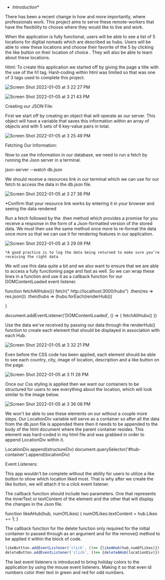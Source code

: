 
- *Introduction**

There has been a recent change in how and more importantly, where professionals work. This project aims to serve these remote-workers that have the flexibility to choose where they would like to live and work.

When the application is fully functional, users will be able to see a list of 5  locations for digitial nomads which are described as hubs. Users will be able to view these locations and choose their favorite of the 5 by clicking the like button on their location of choice . They will also be able to learn about these locations.

Html:
To create this application we started off by giving the page a title with the use of the h1 tag. Hard-coding within html was limited so that was one of 3 tags used to complete this project.

![Screen Shot 2022-01-05 at 3 22 27 PM](https://user-images.githubusercontent.com/90803892/148283892-bdb806b8-0d9d-4190-b083-598d8bfd2eaf.png)

![Screen Shot 2022-01-05 at 3 21 43 PM](https://user-images.githubusercontent.com/90803892/148283809-c1a92197-b210-4297-9321-23c5c2e4195d.png)

Creating our JSON File:

First we start off by creating an object that will operate as our server. This object will have a variable that saves this information within an array of objects and with 5 sets of 6 key-value pairs in total.

![Screen Shot 2022-01-05 at 3 25 49 PM](https://user-images.githubusercontent.com/90803892/148284294-ca684a67-419f-4923-93cb-eca87126d36a.png)

Fetching Our Information:

Now to use the information in our database, we need to run a fetch by running the Json server in a terminal.

json-server --watch db.json

We should receive a resources link in our terminal which we can use for our fetch to access the data in the db.json file. 

![Screen Shot 2022-01-05 at 3 27 36 PM](https://user-images.githubusercontent.com/90803892/148284498-91572e7f-c771-4599-bd08-3f03d4ca264c.png)

*Confirm that your resource link works by entering it in your browser and seeing the data rendered

Run a fetch followed by the .then method which provides a promise for you receive a response in the form of a Json-formatted version of the stored data. We must then use the same method once more to re-format the data once more so that we can use it for rendering features in our application.

![Screen Shot 2022-01-05 at 3 29 09 PM](https://user-images.githubusercontent.com/90803892/148284724-b3c77827-b20e-4832-857a-313127c8f8df.png)

    *A good practice is to log the data being returned to make sure you’re receiving the right data

We will use this data quite a bit and we also want to ensure that we are able to access a fully functioning page and fast as well. So we can wrap these lines in a function and use it as a callback function for our DOMContentLoaded event listener.

function fetchAllHubs(){
    fetch(" http://localhost:3000/hubs")
    .then(res => res.json())
    .then(hubs => (hubs.forEach(renderHub)))

}

document.addEventListener('DOMContentLoaded', () => {
    fetchAllHubs()
})





Use the data we've received by passing our data through the renderHub() function to create each element that should be displayed in association with each Hub.

![Screen Shot 2022-01-05 at 3 32 21 PM](https://user-images.githubusercontent.com/90803892/148285148-733f075a-23ef-42b9-bfbb-463e95ecd5d4.png)


Even before the CSS code has been applied, each element should be able to see each country, city, image of location, description and a like button on the page.

![Screen Shot 2022-01-05 at 3 11 28 PM](https://user-images.githubusercontent.com/90803892/148282557-a68a8f26-6540-4595-a855-cb9043b0625d.png)

Once our Css styling is applied then we want our containers to be structured for users to see everything about the location, which will look similar to the image below.

![Screen Shot 2022-01-05 at 3 36 08 PM](https://user-images.githubusercontent.com/90803892/148285622-6bceace5-a45a-4556-a4eb-e11424c2bba6.png)


We won't be able to see these elements on our without a couple more steps.
Our LocationDiv variable will serve as a container so after all the data from the db.json file is appended there then it needs to be appended to the body of the html document where the parent container resides. This element was hard-coded in my html file and was grabbed in order to append LocationDiv within it.


LocationDiv.append(structureDiv)
document.querySelector('#hub-container').append(locationDiv)

Event Listeners:

This app wouldn’t be complete without the ability for users to utilize a like button to show which location liked most. That is why after we create the like button, we will attach it to a click event listener.

The callback function should include two parameters. One that represents the innerText or textContent of the element and the other that will display the changes in the Json file.

function likeAHub(hub, numOfLikes) {
     numOfLikes.textContent = hub.Likes += 1;
}

The callback function for the delete function only required for the initial container to passed through as an argument and for the remove() method to be applied it within the block of code.

```jsx
likeButtton.addEventListener('click', ()=> {likeAHub(hub,numOfLikes)})
deleteButton.addEventListener('click', ()=> {deleteAHub(locationDiv)})
```

The last event listeners is introduced to bring holiday colors to the application by using the mouse event listeners. Making it so that even id numbers color their text in green and red for odd numbers.
